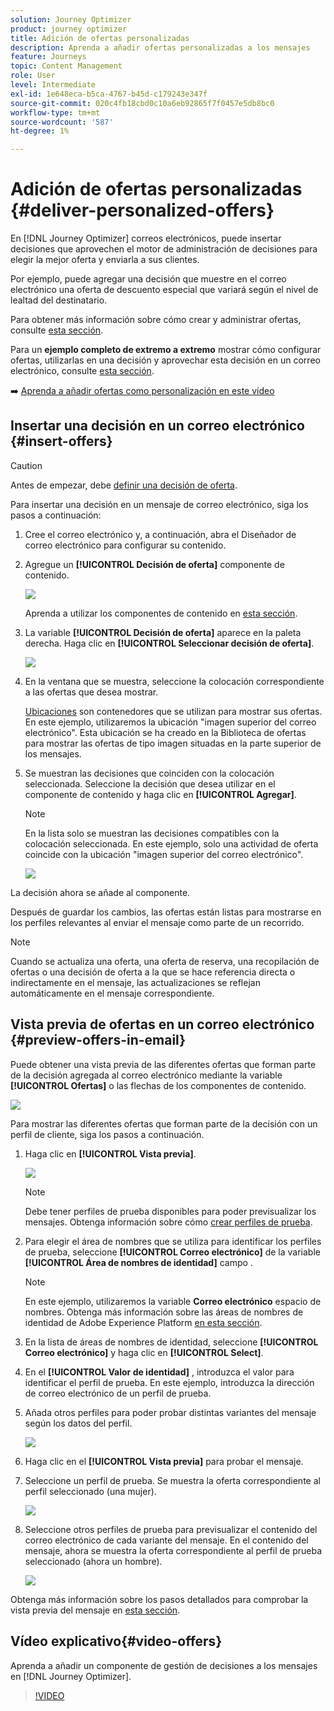 ```yaml
---
solution: Journey Optimizer
product: journey optimizer
title: Adición de ofertas personalizadas
description: Aprenda a añadir ofertas personalizadas a los mensajes
feature: Journeys
topic: Content Management
role: User
level: Intermediate
exl-id: 1e648eca-b5ca-4767-b45d-c179243e347f
source-git-commit: 020c4fb18cbd0c10a6eb92865f7f0457e5db8bc0
workflow-type: tm+mt
source-wordcount: '587'
ht-degree: 1%

---
```


# Adición de ofertas personalizadas {#deliver-personalized-offers}

En [!DNL Journey Optimizer] correos electrónicos, puede insertar decisiones que aprovechen el motor de administración de decisiones para elegir la mejor oferta y enviarla a sus clientes.

Por ejemplo, puede agregar una decisión que muestre en el correo electrónico una oferta de descuento especial que variará según el nivel de lealtad del destinatario.

Para obtener más información sobre cómo crear y administrar ofertas, consulte [esta sección](../offers/get-started/starting-offer-decisioning.md).

Para un **ejemplo completo de extremo a extremo** mostrar cómo configurar ofertas, utilizarlas en una decisión y aprovechar esta decisión en un correo electrónico, consulte [esta sección](../offers/offers-e2e.md#insert-decision-in-email).

➡️ [Aprenda a añadir ofertas como personalización en este vídeo](#video-offers)

## Insertar una decisión en un correo electrónico {#insert-offers}

>[!CAUTION]
>
>Antes de empezar, debe [definir una decisión de oferta](../offers/offer-activities/create-offer-activities.md).

Para insertar una decisión en un mensaje de correo electrónico, siga los pasos a continuación:

1. Cree el correo electrónico y, a continuación, abra el Diseñador de correo electrónico para configurar su contenido.

1. Agregue un **[!UICONTROL Decisión de oferta]** componente de contenido.

   ![](assets/deliver-offer-component.png)

   Aprenda a utilizar los componentes de contenido en [esta sección](content-components.md).

1. La variable **[!UICONTROL Decisión de oferta]** aparece en la paleta derecha. Haga clic en **[!UICONTROL Seleccionar decisión de oferta]**.

   ![](assets/deliver-offer-tab.png)

1. En la ventana que se muestra, seleccione la colocación correspondiente a las ofertas que desea mostrar.

   [Ubicaciones](../offers/offer-library/creating-placements.md) son contenedores que se utilizan para mostrar sus ofertas. En este ejemplo, utilizaremos la ubicación &quot;imagen superior del correo electrónico&quot;. Esta ubicación se ha creado en la Biblioteca de ofertas para mostrar las ofertas de tipo imagen situadas en la parte superior de los mensajes.

1. Se muestran las decisiones que coinciden con la colocación seleccionada. Seleccione la decisión que desea utilizar en el componente de contenido y haga clic en **[!UICONTROL Agregar]**.

   >[!NOTE]
   >
   >En la lista solo se muestran las decisiones compatibles con la colocación seleccionada. En este ejemplo, solo una actividad de oferta coincide con la ubicación &quot;imagen superior del correo electrónico&quot;.

   ![](assets/deliver-offer-placement.png)

La decisión ahora se añade al componente.

Después de guardar los cambios, las ofertas están listas para mostrarse en los perfiles relevantes al enviar el mensaje como parte de un recorrido.

>[!NOTE]
>
>Cuando se actualiza una oferta, una oferta de reserva, una recopilación de ofertas o una decisión de oferta a la que se hace referencia directa o indirectamente en el mensaje, las actualizaciones se reflejan automáticamente en el mensaje correspondiente.

## Vista previa de ofertas en un correo electrónico {#preview-offers-in-email}

Puede obtener una vista previa de las diferentes ofertas que forman parte de la decisión agregada al correo electrónico mediante la variable **[!UICONTROL Ofertas]** o las flechas de los componentes de contenido.

![](assets/deliver-offer-preview.png)

Para mostrar las diferentes ofertas que forman parte de la decisión con un perfil de cliente, siga los pasos a continuación.

1. Haga clic en **[!UICONTROL Vista previa]**.

   ![](assets/deliver-offer-preview-button.png)

   >[!NOTE]
   >
   >Debe tener perfiles de prueba disponibles para poder previsualizar los mensajes. Obtenga información sobre cómo [crear perfiles de prueba](../segment/creating-test-profiles.md).

1. Para elegir el área de nombres que se utiliza para identificar los perfiles de prueba, seleccione **[!UICONTROL Correo electrónico]** de la variable **[!UICONTROL Área de nombres de identidad]** campo .

   >[!NOTE]
   >
   >En este ejemplo, utilizaremos la variable **Correo electrónico** espacio de nombres. Obtenga más información sobre las áreas de nombres de identidad de Adobe Experience Platform [en esta sección](../segment/get-started-identity.md).

1. En la lista de áreas de nombres de identidad, seleccione **[!UICONTROL Correo electrónico]** y haga clic en **[!UICONTROL Select]**.

1. En el **[!UICONTROL Valor de identidad]** , introduzca el valor para identificar el perfil de prueba. En este ejemplo, introduzca la dirección de correo electrónico de un perfil de prueba.

   <!--For example enter smith@adobe.com and click the **[!UICONTROL Add profile]** button.-->

1. Añada otros perfiles para poder probar distintas variantes del mensaje según los datos del perfil.

   ![](assets/deliver-offer-test-profiles.png)

1. Haga clic en el **[!UICONTROL Vista previa]** para probar el mensaje.

1. Seleccione un perfil de prueba. Se muestra la oferta correspondiente al perfil seleccionado (una mujer).

   ![](assets/deliver-offer-test-profile-female-preview.png)

1. Seleccione otros perfiles de prueba para previsualizar el contenido del correo electrónico de cada variante del mensaje. En el contenido del mensaje, ahora se muestra la oferta correspondiente al perfil de prueba seleccionado (ahora un hombre).

   ![](assets/deliver-offer-test-profile-male-preview.png)

Obtenga más información sobre los pasos detallados para comprobar la vista previa del mensaje en [esta sección](#preview-your-messages).

## Vídeo explicativo{#video-offers}

Aprenda a añadir un componente de gestión de decisiones a los mensajes en [!DNL Journey Optimizer].

>[!VIDEO](https://video.tv.adobe.com/v/334088?quality=12)


